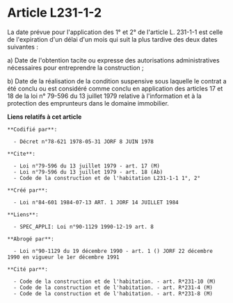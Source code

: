 # Article L231-1-2

La date prévue pour l'application des 1° et 2° de l'article L. 231-1-1 est celle de l'expiration d'un délai d'un mois qui
suit la plus tardive des deux dates suivantes :

a) Date de l'obtention tacite ou expresse des autorisations administratives nécessaires pour entreprendre la construction ;

b) Date de la réalisation de la condition suspensive sous laquelle le contrat a été conclu ou est considéré comme conclu en
application des articles 17 et 18 de la loi n° 79-596 du 13 juillet 1979 relative à l'information et à la protection des
emprunteurs dans le domaine immobilier.

**Liens relatifs à cet article**

	**Codifié par**:

	  - Décret n°78-621 1978-05-31 JORF 8 JUIN 1978

	**Cite**:

	  - Loi n°79-596 du 13 juillet 1979 - art. 17 (M)
	  - Loi n°79-596 du 13 juillet 1979 - art. 18 (Ab)
	  - Code de la construction et de l'habitation L231-1-1 1°, 2°

	**Créé par**:

	  - Loi n°84-601 1984-07-13 ART. 1 JORF 14 JUILLET 1984

	**Liens**:

	  - SPEC_APPLI: Loi n°90-1129 1990-12-19 art. 8

	**Abrogé par**:

	  - Loi n°90-1129 du 19 décembre 1990 - art. 1 () JORF 22 décembre 1990 en vigueur le 1er décembre 1991

	**Cité par**:

	  - Code de la construction et de l'habitation. - art. R*231-10 (M)
	  - Code de la construction et de l'habitation. - art. R*231-4 (M)
	  - Code de la construction et de l'habitation. - art. R*231-8 (M)
